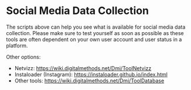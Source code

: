 # Social Media Data Collection

The scripts above can help you see what is available for social media data collection. Please make sure to test yourself as soon as possible as these tools are often dependent on your own user account and user status in a platform.

Other options:
* Netvizz: https://wiki.digitalmethods.net/Dmi/ToolNetvizz
* Instaloader (Instagram): https://instaloader.github.io/index.html
* Other tools: https://wiki.digitalmethods.net/Dmi/ToolDatabase

